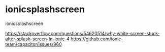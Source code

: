 # ionicsplashscreen
ionicsplashscreen

https://stackoverflow.com/questions/54620514/why-white-screen-stuck-after-splash-screen-in-ionic-4
https://github.com/ionic-team/capacitor/issues/960

